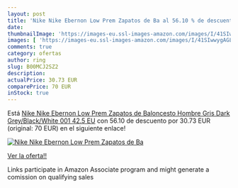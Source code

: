 ```yaml
---
layout: post
title: 'Nike Nike Ebernon Low Prem Zapatos de Ba al 56.10 % de descuento'
date: 
thumbnailImage: 'https://images-eu.ssl-images-amazon.com/images/I/41SIwwygAGL._SL200_.jpg'
images: [ 'https://images-eu.ssl-images-amazon.com/images/I/41SIwwygAGL._SL200_.jpg' ]
comments: true
category: ofertas
author: ring
slug: B00MCJ2SZ2
description:
actualPrice: 30.73 EUR
comparePrice: 70 EUR
inStock: true
---
```


Está [Nike Nike Ebernon Low Prem Zapatos de Baloncesto Hombre  Gris  Dark Grey/Black/White 001   42.5 EU](https://www.amazon.es/dp/B00MCJ2SZ2/?tag=tolees-21) con 56.10 de descuento por 30.73 EUR (original: 70 EUR) en el siguiente enlace!

[![Nike Nike Ebernon Low Prem Zapatos de Ba](https://images-eu.ssl-images-amazon.com/images/I/41SIwwygAGL._SL200_.jpg)](https://www.amazon.es/dp/B00MCJ2SZ2/?tag=tolees-21)

[Ver la oferta!!](https://www.amazon.es/dp/B00MCJ2SZ2/?tag=tolees-21)

Links participate in Amazon Associate program and might generate a comission on qualifying sales


